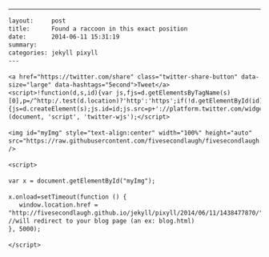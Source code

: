 ---
    layout:     post
    title:      Found a raccoon in this exact position
    date:       2014-06-11 15:31:19
    summary:    
    categories: jekyll pixyll
    ---

    <a href="https://twitter.com/share" class="twitter-share-button" data-size="large" data-hashtags="5econd">Tweet</a>
    <script>!function(d,s,id){var js,fjs=d.getElementsByTagName(s)[0],p=/^http:/.test(d.location)?'http':'https';if(!d.getElementById(id)){js=d.createElement(s);js.id=id;js.src=p+'://platform.twitter.com/widgets.js';fjs.parentNode.insertBefore(js,fjs);}}(document, 'script', 'twitter-wjs');</script>

    <img id="myImg" style="text-align:center" width="100%" height="auto" src="https://raw.githubusercontent.com/fivesecondlaugh/fivesecondlaugh.github.io/master/images/y4aVWg0.jpg" />

    <script>

    var x = document.getElementById("myImg");

    x.onload=setTimeout(function () {
       window.location.href = "http://fivesecondlaugh.github.io/jekyll/pixyll/2014/06/11/1438477870/"; //will redirect to your blog page (an ex: blog.html)
    }, 5000);

    </script>
    